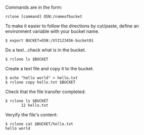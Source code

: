 Commands are in the form:

```
rclone [command] OSN:/nameofbucket
```
To make it easier to follow the directions by cut/paste, define an environment variable 
with your bucket name.

```
$ export BUCKET=OSN:/XYZ123456-bucket01
```
Do a test...check what is in the bucket.

```
$ rclone ls $BUCKET 
```

Create a text file and copy it to the bucket.

```
$ echo "hello world" > hello.txt
$ rclone copy hello.txt $BUCKET
```

Check that the file transfer completed:

```
$ rclone ls $BUCKET
       12 hello.txt
```

Veryify the file's content:
```
$ rclone cat $BUCKET/hello.txt
hello world
```

